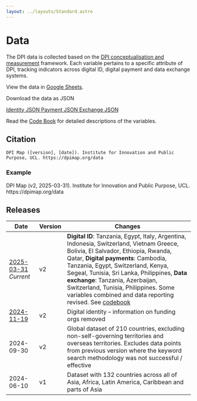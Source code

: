 ```yaml
---
layout: ../layouts/Standard.astro
---
```


# Data

The DPI data is collected based on the [DPI conceptualisation and measurement](/methodology) framework. Each variable pertains to a specific attribute of DPI, tracking indicators across digital ID, digital payment and data exchange systems.


View the data in <a class="underline text-blue-500" href="https://docs.google.com/spreadsheets/d/15WRbF7g7MgL9dxKJ_7RJgUckNFx3Ebhs-j13AzEXFGw/edit?gid=1403655500#gid=1403655500">Google Sheets</a>.

Download the data as JSON

<div class="text-center py-4">
  <a href="/data/2024-11-19.identity.json" class="button-blue">
    Identity JSON
  </a>
  <a href="/data/2024-11-19.payment.json" class="button-blue">
    Payment JSON
  </a>
  <a href="/data/2024-11-19.exchange.json" class="button-blue">
    Exchange JSON
  </a>
</div>



Read the [Code Book](https://docs.google.com/spreadsheets/d/1JbpmZ1ap235wVCTcnA1dE5ghCWEzdFJXxyZz1FTRupk/edit?gid=201000496#gid=201000496) for detailed descriptions of the variables.


## Citation

```
DPI Map ([version], [date]). Institute for Innovation and Public Purpose, UCL. https://dpimap.org/data
```

### Example

<span class="text-sm">
DPI Map (v2, 2025-03-31). Institute for Innovation and Public Purpose, UCL. https://dpimap.org/data
</span>


## Releases

| Date           | Version | Changes                                   |
|----------------|---------|-------------------------------------------|
| [2025-03-31] _Current_   | v2     | **Digital ID**: Tanzania, Egypt, Italy, Argentina, Indonesia, Switzerland, Vietnam Greece, Bolivia, El Salvador, Ethiopia, Rwanda, Qatar, **Digital payments**: Cambodia, Tanzania, Egypt, Switzerland, Kenya, Segeal, Tunisia, Sri Lanka, Philippines, **Data exchange**: Tanzania, Azerbaijan, Switzerland, Tunisia, Philippines. Some variables combined and data reporting revised. See [codebook](https://docs.google.com/spreadsheets/d/1JbpmZ1ap235wVCTcnA1dE5ghCWEzdFJXxyZz1FTRupk/edit?gid=201000496#gid=201000496) |
| [2024-11-19]   | v2      | Digital identity – information on funding orgs removed |
| 2024-09-30     | v2      | Global dataset of 210 countries, excluding non-self-governing territories and overseas territories. Excludes data points from previous version where the keyword search methodology was not successful / effective |
| 2024-06-10 | v1 | Dataset with 132 countries across all of Asia, Africa, Latin America, Caribbean and parts of Asia

[2025-03-31]: https://docs.google.com/spreadsheets/d/15WRbF7g7MgL9dxKJ_7RJgUckNFx3Ebhs-j13AzEXFGw/edit?gid=1403655500#gid=1403655500

[2024-11-19]: https://docs.google.com/spreadsheets/d/1PSGB9QXLAHSBJczbim0vUaO2wZb8xAJ8RBaZAvNRlc4/edit?gid=1403655500#gid=1403655500